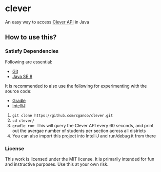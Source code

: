 # clever

An easy way to access [Clever API](https://clever.com/developers/docs/explorer#api_data) in Java

## How to use this?

### Satisfy Dependencies

Following are essential:

* [Git](http://git-scm.com/downloads)
* [Java SE 8](http://www.oracle.com/technetwork/java/javase/downloads/jdk8-downloads-2133151.html)

It is recommended to also use the following for experimenting with the source code:

* [Gradle](https://gradle.org/)
* [IntelliJ](https://www.jetbrains.com/idea/)

1. `git clone https://github.com/cganoo/clever.git`
2. `cd clever/`
3. `gradle run`: This will query the Clever API every 60 seconds, and print out the avergae number of students per section across all districts
4. You can also import this project into IntelliJ and run/debug it from there

### License

This work is licensed under the MIT license. It is primarily intended for fun and instructive purposes.
Use this at your own risk.
